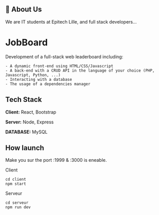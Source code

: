 
## 🚀 About Us
We are IT students at Epitech Lille, and full stack developers...



# JobBoard

Development of a full-stack web leaderboard including:

    - A dynamic front-end using HTML/CSS/Javascript
    - A back-end with a CRUD API in the language of your choice (PHP, Javascript, Python, ...)
    - Interacting with a database
    - The usage of a dependencies manager


## Tech Stack

**Client:** React, Bootstrap

**Server:** Node, Express

**DATABASE:** MySQL 
## How launch
Make you sur the port :1999 & :3000 is eneable.

Client 
````
cd client
npm start
````
Serveur
````
cd serveur
npm run dev
````

